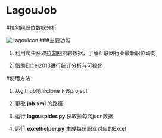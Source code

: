 # LagouJob
#拉勾网职位数据分析

![LagouIcon](http://pstatic.lagou.com/www/static/common/widgets/header_c/modules/img/logo_d0915a9.png)
###主要功能

1. 利用爬虫获取[拉勾网](www.lagou.com)招聘数据，了解互联网行业最新职位动向

2. 借助Excel2013进行统计分析与可视化


#使用方法
1. 从github地址clone下该project

2. 更改 __job.xml__ 的路径

3. 运行 __lagouspider.py__ 获取拉勾网json数据

4. 运行 __excelhelper.py__ 生成每份职业对应的Excel
